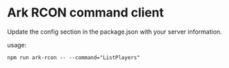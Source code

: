 # Ark RCON command client

Update the config section in the package.json with your server information.

usage: 

`npm run ark-rcon -- --command="ListPlayers"`